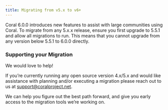 ```yaml
---
title: Migrating from v5.x to v6+
---
```


Coral 6.0.0 introduces new features to assist with large communities using
Coral. To migrate from any 5.x.x release, ensure you first upgrade to 5.5.1
and allow all migrations to run. This means that you cannot upgrade from any
version below 5.5.1 to 6.0.0 directly.

### Supporting your Migration

We would love to help!

If you’re currently running any open source version 4.x/5.x and would like
assistance with planning and/or executing a migration please reach out to us at
support@coralproject.net.

We can help you figure out the best path forward, and give you early access to
the migration tools we’re working on.
